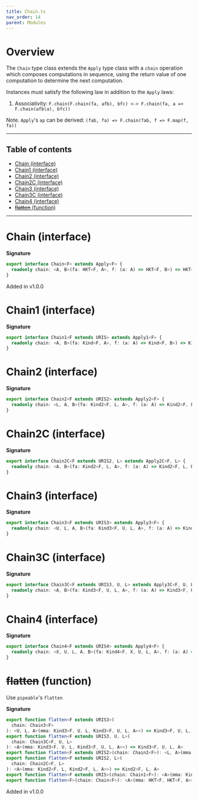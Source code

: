 ```yaml
---
title: Chain.ts
nav_order: 14
parent: Modules
---
```


# Overview

The `Chain` type class extends the `Apply` type class with a `chain` operation which composes computations in
sequence, using the return value of one computation to determine the next computation.

Instances must satisfy the following law in addition to the `Apply` laws:

1. Associativity: `F.chain(F.chain(fa, afb), bfc) <-> F.chain(fa, a => F.chain(afb(a), bfc))`

Note. `Apply`'s `ap` can be derived: `(fab, fa) => F.chain(fab, f => F.map(f, fa))`

---

<h2 class="text-delta">Table of contents</h2>

- [Chain (interface)](#chain-interface)
- [Chain1 (interface)](#chain1-interface)
- [Chain2 (interface)](#chain2-interface)
- [Chain2C (interface)](#chain2c-interface)
- [Chain3 (interface)](#chain3-interface)
- [Chain3C (interface)](#chain3c-interface)
- [Chain4 (interface)](#chain4-interface)
- [~~flatten~~ (function)](#flatten-function)

---

# Chain (interface)

**Signature**

```ts
export interface Chain<F> extends Apply<F> {
  readonly chain: <A, B>(fa: HKT<F, A>, f: (a: A) => HKT<F, B>) => HKT<F, B>
}
```

Added in v1.0.0

# Chain1 (interface)

**Signature**

```ts
export interface Chain1<F extends URIS> extends Apply1<F> {
  readonly chain: <A, B>(fa: Kind<F, A>, f: (a: A) => Kind<F, B>) => Kind<F, B>
}
```

# Chain2 (interface)

**Signature**

```ts
export interface Chain2<F extends URIS2> extends Apply2<F> {
  readonly chain: <L, A, B>(fa: Kind2<F, L, A>, f: (a: A) => Kind2<F, L, B>) => Kind2<F, L, B>
}
```

# Chain2C (interface)

**Signature**

```ts
export interface Chain2C<F extends URIS2, L> extends Apply2C<F, L> {
  readonly chain: <A, B>(fa: Kind2<F, L, A>, f: (a: A) => Kind2<F, L, B>) => Kind2<F, L, B>
}
```

# Chain3 (interface)

**Signature**

```ts
export interface Chain3<F extends URIS3> extends Apply3<F> {
  readonly chain: <U, L, A, B>(fa: Kind3<F, U, L, A>, f: (a: A) => Kind3<F, U, L, B>) => Kind3<F, U, L, B>
}
```

# Chain3C (interface)

**Signature**

```ts
export interface Chain3C<F extends URIS3, U, L> extends Apply3C<F, U, L> {
  readonly chain: <A, B>(fa: Kind3<F, U, L, A>, f: (a: A) => Kind3<F, U, L, B>) => Kind3<F, U, L, B>
}
```

# Chain4 (interface)

**Signature**

```ts
export interface Chain4<F extends URIS4> extends Apply4<F> {
  readonly chain: <X, U, L, A, B>(fa: Kind4<F, X, U, L, A>, f: (a: A) => Kind4<F, X, U, L, B>) => Kind4<F, X, U, L, B>
}
```

# ~~flatten~~ (function)

Use `pipeable`'s `flatten`

**Signature**

```ts
export function flatten<F extends URIS3>(
  chain: Chain3<F>
): <U, L, A>(mma: Kind3<F, U, L, Kind3<F, U, L, A>>) => Kind3<F, U, L, A>
export function flatten<F extends URIS3, U, L>(
  chain: Chain3C<F, U, L>
): <A>(mma: Kind3<F, U, L, Kind3<F, U, L, A>>) => Kind3<F, U, L, A>
export function flatten<F extends URIS2>(chain: Chain2<F>): <L, A>(mma: Kind2<F, L, Kind2<F, L, A>>) => Kind2<F, L, A>
export function flatten<F extends URIS2, L>(
  chain: Chain2C<F, L>
): <A>(mma: Kind2<F, L, Kind2<F, L, A>>) => Kind2<F, L, A>
export function flatten<F extends URIS>(chain: Chain1<F>): <A>(mma: Kind<F, Kind<F, A>>) => Kind<F, A>
export function flatten<F>(chain: Chain<F>): <A>(mma: HKT<F, HKT<F, A>>) => HKT<F, A> { ... }
```

Added in v1.0.0

